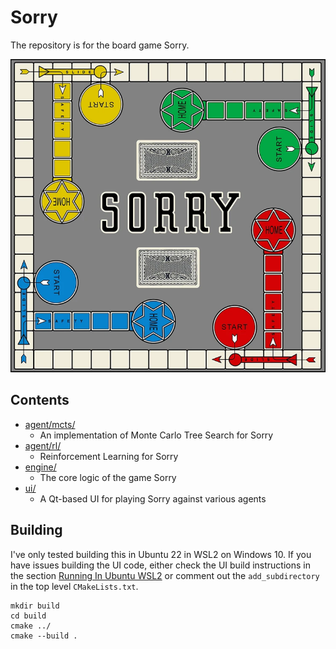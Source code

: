 # Sorry

The repository is for the board game Sorry.

![sorry_board](engine/images/board.png)

## Contents

- [agent/mcts/](agent/mcts/)
  - An implementation of Monte Carlo Tree Search for Sorry
- [agent/rl/](agent/rl/)
  - Reinforcement Learning for Sorry
- [engine/](engine/)
  - The core logic of the game Sorry
- [ui/](ui/)
  - A Qt-based UI for playing Sorry against various agents

## Building

I've only tested building this in Ubuntu 22 in WSL2 on Windows 10. If you have issues building the UI code, either check the UI build instructions in the section [Running In Ubuntu WSL2](ui/README.md#running-in-ubuntu-wsl2) or comment out the `add_subdirectory` in the top level `CMakeLists.txt`.

```
mkdir build
cd build
cmake ../
cmake --build .
```